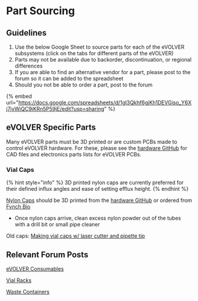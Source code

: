 # Part Sourcing

## Guidelines

1. Use the below Google Sheet to source parts for each of the eVOLVER subsystems (click on the tabs for different parts of the eVOLVER)&#x20;
2. Parts may not be available due to backorder, discontinuation, or regional differences
3. If you are able to find an alternative vendor for a part, please post to the forum so it can be added to the spreadsheet
4. Should you not be able to order a part, post to the forum

{% embed url="https://docs.google.com/spreadsheets/d/1gl3Qkhf6gjKh1DEVGiso_Y6Xj7jvWiQC9iKRn5P59jE/edit?usp=sharing" %}

## eVOLVER Specific Parts

Many eVOLVER parts must be 3D printed or are custom PCBs made to control eVOLVER hardware. For these, please see the [hardware GitHub](https://github.com/FYNCH-BIO/hardware) for CAD files and electronics parts lists for eVOLVER PCBs.

### Vial Caps

{% hint style="info" %}
3D printed nylon caps are currently preferred for their defined influx angles and ease of setting efflux height.&#x20;
{% endhint %}

[Nylon Caps](https://www.evolver.bio/t/where-can-i-order-additional-nylon-caps/81) should be 3D printed from the [hardware GitHub](https://github.com/FYNCH-BIO/hardware) or ordered from [Fynch Bio](https://www.fynchbio.com/accessories)

* Once nylon caps arrive, clean excess nylon powder out of the tubes with a drill bit or small pipe cleaner

Old caps: [Making vial caps w/ laser cutter and pipette tip](https://www.evolver.bio/t/making-vial-caps-w-laser-cutter-and-pipette-tip/67)

## Relevant Forum Posts

[eVOLVER Consumables](https://www.evolver.bio/t/evolver-comsumables/189)

[Vial Racks](https://www.evolver.bio/t/vial-racks-for-dishwashing-autoclaving/76)

[Waste Containers](https://www.evolver.bio/t/waste-container-recommendations/72)
